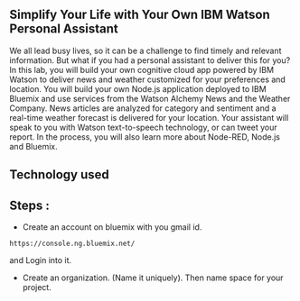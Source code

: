 ## Simplify Your Life with Your Own IBM Watson Personal Assistant

We all lead busy lives, so it can be a challenge to find timely and relevant information. But what if you had a personal assistant to deliver this for you? In this lab, you will build your own cognitive cloud app powered by IBM Watson to deliver news and weather customized for your preferences and location. You will build your own Node.js application deployed to IBM Bluemix and use services from the Watson Alchemy News and the Weather Company. News articles are analyzed for category and sentiment and a real-time weather forecast is delivered for your location. Your assistant will speak to you with Watson text-to-speech technology, or can tweet your report. In the process, you will also learn more about Node-RED, Node.js and Bluemix.

## Technology used



## Steps :
- Create an account on bluemix with you gmail id.

```
https://console.ng.bluemix.net/
```
and Login into it.

- Create an organization. (Name it uniquely).
Then name space for your project.
